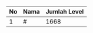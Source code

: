 | No | Nama            | Jumlah Level |
|----|-----------------|--------------|
| 1  | #    |    1668        |
